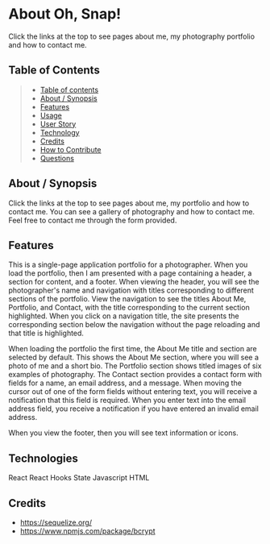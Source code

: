 # About Oh, Snap!

Click the links at the top to see pages about me, my photography portfolio and how to contact me.


## Table of Contents

>   - [Table of contents](#table-of-contents)
>   - [About / Synopsis](#about--synopsis)
>   - [Features](#features)
>   - [Usage](#usage)
>   - [User Story](#user-story)
>   - [Technology](#technology)
>   - [Credits](#credits)
>   - [How to Contribute](#How--to--Contribute)
>   - [Questions](#questions)

## About / Synopsis

Click the links at the top to see pages about me, my portfolio and how to contact me.  You can see a gallery of photography and how to contact me.  Feel free to contact me through the form provided.

## Features

This is a single-page application portfolio for a photographer. When you load the portfolio, then I am presented with a page containing a header, a section for content, and a footer. When viewing the header, you will see the photographer's name and navigation with titles corresponding to different sections of the portfolio. View the navigation to see the titles About Me, Portfolio, and Contact, with the title corresponding to the current section highlighted. When you click on a navigation title, the site presents the corresponding section below the navigation without the page reloading and that title is highlighted.

When loading the portfolio the first time, the About Me title and section are selected by default. This shows the About Me section, where you will see a photo of me and a short bio. The Portfolio section shows titled images of six examples of photography. The Contact section provides a contact form with fields for a name, an email address, and a message. When moving the cursor out of one of the form fields without entering text, you will receive a notification that this field is required. When you enter text into the email address field, you receive a notification if you have entered an invalid email address.

When you view the footer, then you will see text information or icons.

## Technologies

React
React Hooks
State
Javascript
HTML

## Credits

- https://sequelize.org/
- https://www.npmjs.com/package/bcrypt
